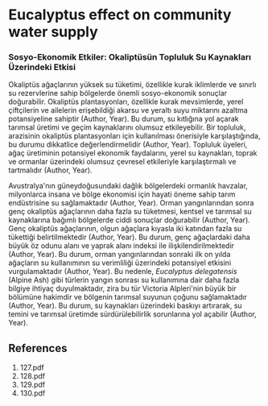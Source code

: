 # Eucalyptus effect on community water supply

### Sosyo-Ekonomik Etkiler: Okaliptüsün Topluluk Su Kaynakları Üzerindeki Etkisi

Okaliptüs ağaçlarının yüksek su tüketimi, özellikle kurak iklimlerde ve sınırlı su rezervlerine sahip bölgelerde önemli sosyo-ekonomik sonuçlar doğurabilir. Okaliptüs plantasyonları, özellikle kurak mevsimlerde, yerel çiftçilerin ve ailelerin erişebildiği akarsu ve yeraltı suyu miktarını azaltma potansiyeline sahiptir (Author, Year). Bu durum, su kıtlığına yol açarak tarımsal üretimi ve geçim kaynaklarını olumsuz etkileyebilir. Bir topluluk, arazisinin okaliptüs plantasyonları için kullanılması önerisiyle karşılaştığında, bu durumu dikkatlice değerlendirmelidir (Author, Year). Topluluk üyeleri, ağaç üretiminin potansiyel ekonomik faydalarını, yerel su kaynakları, toprak ve ormanlar üzerindeki olumsuz çevresel etkileriyle karşılaştırmalı ve tartmalıdır (Author, Year).

Avustralya'nın güneydoğusundaki dağlık bölgelerdeki ormanlık havzalar, milyonlarca insana ve bölge ekonomisi için hayati öneme sahip tarım endüstrisine su sağlamaktadır (Author, Year). Orman yangınlarından sonra genç okaliptüs ağaçlarının daha fazla su tüketmesi, kentsel ve tarımsal su kaynaklarına bağımlı bölgelerde ciddi sonuçlar doğurabilir (Author, Year). Genç okaliptüs ağaçlarının, olgun ağaçlara kıyasla iki katından fazla su tükettiği belirtilmektedir (Author, Year). Bu durum, genç ağaçlardaki daha büyük öz odunu alanı ve yaprak alanı indeksi ile ilişkilendirilmektedir (Author, Year). Bu durum, orman yangınlarından sonraki ilk on yılda ağaçların su kullanımının su verimliliği üzerindeki potansiyel etkisini vurgulamaktadır (Author, Year). Bu nedenle, *Eucalyptus delegatensis* (Alpine Ash) gibi türlerin yangın sonrası su kullanımına dair daha fazla bilgiye ihtiyaç duyulmaktadır, zira bu tür Victoria Alpleri'nin büyük bir bölümüne hakimdir ve bölgenin tarımsal suyunun çoğunu sağlamaktadır (Author, Year). Bu durum, su kaynakları üzerindeki baskıyı artırarak, su temini ve tarımsal üretimde sürdürülebilirlik sorunlarına yol açabilir (Author, Year).


## References

1. 127.pdf
2. 128.pdf
3. 129.pdf
4. 130.pdf
